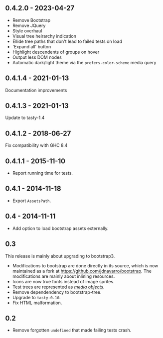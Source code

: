 0.4.2.0 - 2023-04-27
--------------------

* Remove Bootstrap
* Remove JQuery
* Style overhaul
* Visual tree heirarchy indication
* Ellide tree paths that don't lead to failed tests on load
* 'Expand all' button
* Highlight descendents of groups on hover
* Output less DOM nodes
* Automatic dark/light theme via the `prefers-color-scheme` media query

0.4.1.4 - 2021-01-13
--------------------

Documentation improvements

0.4.1.3 - 2021-01-13
--------------------

Update to tasty-1.4

0.4.1.2 - 2018-06-27
--------------------

Fix compatibility with GHC 8.4


0.4.1.1 - 2015-11-10
--------------------

- Report running time for tests.

0.4.1 - 2014-11-18
------------------

- Export `AssetsPath`.

0.4 - 2014-11-11
----------------

- Add option to load bootstrap assets externally.

0.3
---

This release is mainly about upgrading to bootstrap3.

* Modifications to bootstrap are done directly in its source, which is
  now maintained as a fork at https://github.com/jdnavarro/bootstrap. The
  modifications are mainly about inlining resources.
* Icons are now true fonts instead of image sprites.
* Test trees are represented as [*media
  objects*](http://getbootstrap.com/components/#media).
* Remove dependendency to bootstrap-tree.
* Upgrade to `tasty-0.10`.
* Fix HTML malformation.

0.2
---
* Remove forgotten `undefined` that made failing tests crash.
